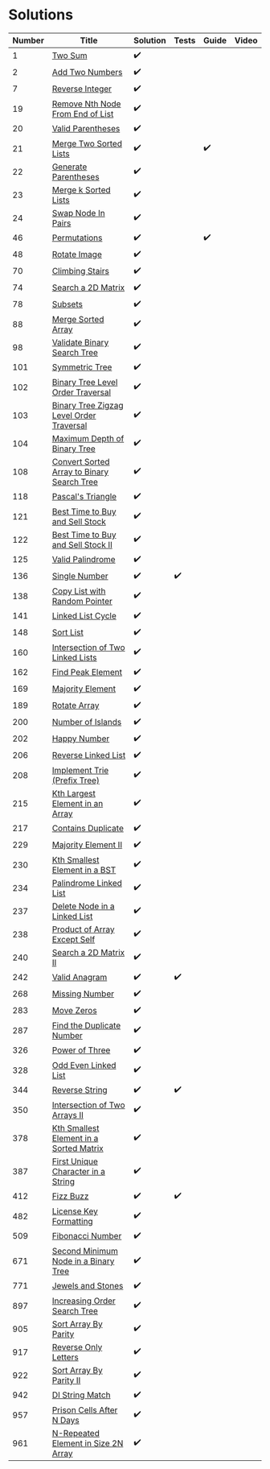# Solutions

| Number | Title                                                                                                                               | Solution           | Tests              | Guide              | Video |
| ------ | ----------------------------------------------------------------------------------------------------------------------------------- | ------------------ | ------------------ | ------------------ | ----- |
| 1      | [Two Sum](https://leetcode.com/problems/two-sum/)                                                                                   | :heavy_check_mark: |                    |                    |       |
| 2      | [Add Two Numbers](https://leetcode.com/problems/add-two-numbers/)                                                                   | :heavy_check_mark: |                    |                    |       |
| 7      | [Reverse Integer](https://leetcode.com/problems/reverse-integer/)                                                                   | :heavy_check_mark: |                    |                    |       |
| 19     | [Remove Nth Node From End of List](https://leetcode.com/problems/remove-nth-node-from-end-of-list/description/)                     | :heavy_check_mark: |                    |                    |       |
| 20     | [Valid Parentheses](https://leetcode.com/problems/valid-parentheses/description/)                                                   | :heavy_check_mark: |                    |                    |       |
| 21     | [Merge Two Sorted Lists](https://leetcode.com/problems/merge-two-sorted-lists/submissions/1)                                        | :heavy_check_mark: |                    | :heavy_check_mark: |       |
| 22     | [Generate Parentheses](https://leetcode.com/problems/generate-parentheses/description/)                                             | :heavy_check_mark: |                    |                    |       |
| 23     | [Merge k Sorted Lists](https://leetcode.com/problems/merge-k-sorted-lists/)                                                         | :heavy_check_mark: |                    |                    |       |
| 24     | [Swap Node In Pairs](https://leetcode.com/problems/swap-nodes-in-pairs/)                                                            | :heavy_check_mark: |                    |                    |       |
| 46     | [Permutations](https://leetcode.com/problems/permutations/description/)                                                             | :heavy_check_mark: |                    | :heavy_check_mark: |       |
| 48     | [Rotate Image](https://leetcode.com/problems/rotate-image/)                                                                         | :heavy_check_mark: |                    |                    |       |
| 70     | [Climbing Stairs](https://leetcode.com/problems/climbing-stairs/description/)                                                       | :heavy_check_mark: |                    |                    |       |
| 74     | [Search a 2D Matrix](https://leetcode.com/problems/search-a-2d-matrix/description/)                                                 | :heavy_check_mark: |                    |                    |       |
| 78     | [Subsets](https://leetcode.com/problems/subsets/description/)                                                                       | :heavy_check_mark: |                    |                    |       |
| 88     | [Merge Sorted Array](https://leetcode.com/problems/merge-sorted-array/description/)                                                 | :heavy_check_mark: |                    |                    |       |
| 98     | [Validate Binary Search Tree](https://leetcode.com/problems/validate-binary-search-tree/)                                           | :heavy_check_mark: |                    |                    |       |
| 101    | [Symmetric Tree](https://leetcode.com/problems/symmetric-tree/description/)                                                         | :heavy_check_mark: |                    |                    |       |
| 102    | [Binary Tree Level Order Traversal](https://leetcode.com/problems/binary-tree-level-order-traversal/description/)                   | :heavy_check_mark: |                    |                    |       |
| 103    | [Binary Tree Zigzag Level Order Traversal](https://leetcode.com/problems/binary-tree-zigzag-level-order-traversal/description/)     | :heavy_check_mark: |                    |                    |       |
| 104    | [Maximum Depth of Binary Tree](https://leetcode.com/problems/single-number/description/)                                            | :heavy_check_mark: |                    |                    |       |
| 108    | [Convert Sorted Array to Binary Search Tree](https://leetcode.com/problems/convert-sorted-array-to-binary-search-tree/description/) | :heavy_check_mark: |                    |                    |       |
| 118    | [Pascal's Triangle](https://leetcode.com/problems/pascals-triangle/description/)                                                    | :heavy_check_mark: |                    |                    |       |
| 121    | [Best Time to Buy and Sell Stock](https://leetcode.com/problems/best-time-to-buy-and-sell-stock/description/)                       | :heavy_check_mark: |                    |                    |       |
| 122    | [Best Time to Buy and Sell Stock II](https://leetcode.com/problems/best-time-to-buy-and-sell-stock-ii/)                             | :heavy_check_mark: |                    |                    |       |
| 125    | [Valid Palindrome](https://leetcode.com/problems/valid-palindrome/submissions/1)                                                    | :heavy_check_mark: |                    |                    |       |
| 136    | [Single Number](https://leetcode.com/problems/single-number/description/)                                                           | :heavy_check_mark: | :heavy_check_mark: |                    |       |
| 138    | [Copy List with Random Pointer](https://leetcode.com/problems/copy-list-with-random-pointer/description/)                           | :heavy_check_mark: |                    |                    |       |
| 141    | [Linked List Cycle](https://leetcode.com/problems/linked-list-cycle/description/)                                                   | :heavy_check_mark: |                    |                    |       |
| 148    | [Sort List](https://leetcode.com/problems/sort-list/description/)                                                                   | :heavy_check_mark: |                    |                    |       |
| 160    | [Intersection of Two Linked Lists](https://leetcode.com/problems/intersection-of-two-linked-lists/description/)                     | :heavy_check_mark: |                    |                    |       |
| 162    | [Find Peak Element](https://leetcode.com/problems/find-peak-element/description/)                                                   | :heavy_check_mark: |                    |                    |       |
| 169    | [Majority Element](https://leetcode.com/problems/majority-element/description/)                                                     | :heavy_check_mark: |                    |                    |       |
| 189    | [Rotate Array](https://leetcode.com/problems/rotate-array/description/)                                                             | :heavy_check_mark: |                    |                    |       |
| 200    | [Number of Islands](https://leetcode.com/problems/number-of-islands/description/)                                                   | :heavy_check_mark: |                    |                    |       |
| 202    | [Happy Number](https://leetcode.com/problems/happy-number/description/)                                                             | :heavy_check_mark: |                    |                    |       |
| 206    | [Reverse Linked List](https://leetcode.com/problems/reverse-linked-list/description/)                                               | :heavy_check_mark: |                    |                    |       |
| 208    | [Implement Trie (Prefix Tree)](https://leetcode.com/problems/implement-trie-prefix-tree/description/)                               | :heavy_check_mark: |                    |                    |       |
| 215    | [Kth Largest Element in an Array](https://leetcode.com/problems/kth-largest-element-in-an-array/description/)                       | :heavy_check_mark: |                    |                    |       |
| 217    | [Contains Duplicate](https://leetcode.com/problems/contains-duplicate/hints/)                                                       | :heavy_check_mark: |                    |                    |       |
| 229    | [Majority Element II](https://leetcode.com/problems/majority-element-ii/)                                                           | :heavy_check_mark: |                    |                    |       |
| 230    | [Kth Smallest Element in a BST](https://leetcode.com/problems/kth-smallest-element-in-a-bst/description/)                           | :heavy_check_mark: |                    |                    |       |
| 234    | [Palindrome Linked List](https://leetcode.com/problems/palindrome-linked-list/description/)                                         | :heavy_check_mark: |                    |                    |       |
| 237    | [Delete Node in a Linked List](https://leetcode.com/problems/delete-node-in-a-linked-list/description/)                             | :heavy_check_mark: |                    |                    |       |
| 238    | [Product of Array Except Self](https://leetcode.com/problems/product-of-array-except-self/description/)                             | :heavy_check_mark: |                    |                    |       |
| 240    | [Search a 2D Matrix II](https://leetcode.com/problems/search-a-2d-matrix-ii/description/)                                           | :heavy_check_mark: |                    |                    |       |
| 242    | [Valid Anagram](https://leetcode.com/problems/valid-anagram/description/)                                                           | :heavy_check_mark: | :heavy_check_mark: |                    |       |
| 268    | [Missing Number](https://leetcode.com/problems/missing-number/description/)                                                         | :heavy_check_mark: |                    |                    |       |
| 283    | [Move Zeros](https://leetcode.com/problems/move-zeroes/description/)                                                                | :heavy_check_mark: |                    |                    |       |
| 287    | [Find the Duplicate Number](https://leetcode.com/problems/find-the-duplicate-number/description/)                                   | :heavy_check_mark: |                    |                    |       |
| 326    | [Power of Three](https://leetcode.com/problems/power-of-three/description/)                                                         | :heavy_check_mark: |                    |                    |       |
| 328    | [Odd Even Linked List](https://leetcode.com/problems/odd-even-linked-list/description/)                                             | :heavy_check_mark: |                    |                    |       |
| 344    | [Reverse String](https://leetcode.com/problems/reverse-string/description/)                                                         | :heavy_check_mark: | :heavy_check_mark: |                    |       |
| 350    | [Intersection of Two Arrays II](https://leetcode.com/problems/intersection-of-two-arrays-ii/description/)                           | :heavy_check_mark: |                    |                    |       |
| 378    | [Kth Smallest Element in a Sorted Matrix](https://leetcode.com/problems/kth-smallest-element-in-a-sorted-matrix/description/)       | :heavy_check_mark: |                    |                    |       |
| 387    | [First Unique Character in a String](https://leetcode.com/problems/first-unique-character-in-a-string/description/)                 | :heavy_check_mark: |                    |                    |       |
| 412    | [Fizz Buzz](https://leetcode.com/problems/fizz-buzz/description/)                                                                   | :heavy_check_mark: | :heavy_check_mark: |                    |       |
| 482    | [License Key Formatting](https://leetcode.com/problems/license-key-formatting/)                                                     | :heavy_check_mark: |                    |
| 509    | [Fibonacci Number](https://leetcode.com/problems/fibonacci-number/description/)                                                     | :heavy_check_mark: |                    |                    |       |
| 671    | [Second Minimum Node in a Binary Tree](https://leetcode.com/problems/second-minimum-node-in-a-binary-tree/description/)             | :heavy_check_mark: |                    |                    |       |
| 771    | [Jewels and Stones](https://leetcode.com/problems/jewels-and-stones/)                                                               | :heavy_check_mark: |                    |                    |       |
| 897    | [Increasing Order Search Tree](https://leetcode.com/problems/increasing-order-search-tree/)                                         | :heavy_check_mark: |                    |                    |       |
| 905    | [Sort Array By Parity](https://leetcode.com/problems/sort-array-by-parity)                                                          | :heavy_check_mark: |                    |                    |       |
| 917    | [Reverse Only Letters](https://leetcode.com/problems/reverse-only-letters/)                                                         | :heavy_check_mark: |                    |                    |
| 922    | [Sort Array By Parity II](https://leetcode.com/problems/sort-array-by-parity-ii/)                                                   | :heavy_check_mark: |                    |                    |       |
| 942    | [DI String Match](https://leetcode.com/problems/di-string-match/)                                                                   | :heavy_check_mark: |                    |                    |       |
| 957    | [Prison Cells After N Days](https://leetcode.com/problems/prison-cells-after-n-days/)                                               | :heavy_check_mark: |                    |                    |       |
| 961    | [N-Repeated Element in Size 2N Array](https://leetcode.com/problems/n-repeated-element-in-size-2n-array/)                           | :heavy_check_mark: |                    |                    |       |


